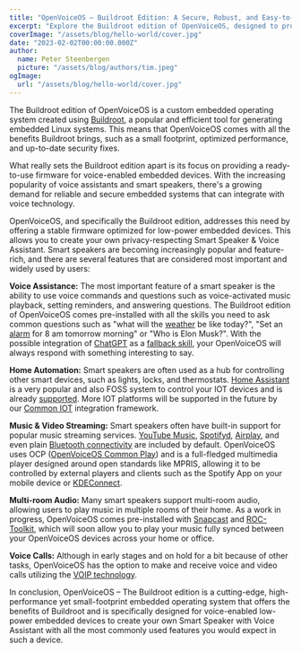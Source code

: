 ```yaml
---
title: "OpenVoiceOS – Buildroot Edition: A Secure, Robust, and Easy-to-Use Embedded Operating System for Your Smart Speaker & Voice Assistant Devices"
excerpt: "Explore the Buildroot edition of OpenVoiceOS, designed to provide a high-performance, small-footprint embedded OS for smart speakers and voice assistants."
coverImage: "/assets/blog/hello-world/cover.jpg"
date: "2023-02-02T00:00:00.000Z"
author:
  name: Peter Steenbergen
  picture: "/assets/blog/authors/tim.jpeg"
ogImage:
  url: "/assets/blog/hello-world/cover.jpg"
---
```


The Buildroot edition of OpenVoiceOS is a custom embedded operating system created using [Buildroot](https://buildroot.org/), a popular and efficient tool for generating embedded Linux systems. This means that OpenVoiceOS comes with all the benefits Buildroot brings, such as a small footprint, optimized performance, and up-to-date security fixes.

What really sets the Buildroot edition apart is its focus on providing a ready-to-use firmware for voice-enabled embedded devices. With the increasing popularity of voice assistants and smart speakers, there's a growing demand for reliable and secure embedded systems that can integrate with voice technology.

OpenVoiceOS, and specifically the Buildroot edition, addresses this need by offering a stable firmware optimized for low-power embedded devices. This allows you to create your own privacy-respecting Smart Speaker & Voice Assistant. Smart speakers are becoming increasingly popular and feature-rich, and there are several features that are considered most important and widely used by users:

**Voice Assistance:** The most important feature of a smart speaker is the ability to use voice commands and questions such as voice-activated music playback, setting reminders, and answering questions. The Buildroot edition of OpenVoiceOS comes pre-installed with all the skills you need to ask common questions such as "what will the [weather](https://github.com/OpenVoiceOS/skill-ovos-weather) be like today?", "Set an [alarm](https://github.com/NeonGeckoCom/skill-alerts) for 8 am tomorrow morning" or "Who is Elon Musk?". With the possible integration of [ChatGPT](https://chat.openai.com/) as a [fallback skill](https://github.com/OpenVoiceOS/skill-ovos-fallback-chatgpt), your OpenVoiceOS will always respond with something interesting to say.

**Home Automation:** Smart speakers are often used as a hub for controlling other smart devices, such as lights, locks, and thermostats. [Home Assistant](https://www.home-assistant.io/) is a very popular and also FOSS system to control your IOT devices and is already [supported](https://github.com/OpenVoiceOS/ovos-PHAL-plugin-homeassistant). More IOT platforms will be supported in the future by our [Common IOT](https://github.com/OpenVoiceOS/ovos-PHAL-plugin-commonIOT) integration framework.

**Music & Video Streaming:** Smart speakers often have built-in support for popular music streaming services. [YouTube Music](https://openvoiceos.github.io/community-docs/playing_music/#youtube-music), [Spotifyd](https://openvoiceos.github.io/community-docs/spotifyd/), [Airplay](https://openvoiceos.github.io/community-docs/airplay/), and even plain [Bluetooth connectivity](https://openvoiceos.github.io/community-docs/btspeaker/) are included by default. OpenVoiceOS uses OCP ([OpenVoiceOS Common Play](https://openvoiceos.github.io/community-docs/OCP/)) and is a full-fledged multimedia player designed around open standards like MPRIS, allowing it to be controlled by external players and clients such as the Spotify App on your mobile device or [KDEConnect](https://openvoiceos.github.io/community-docs/kdeconnect/).

**Multi-room Audio:** Many smart speakers support multi-room audio, allowing users to play music in multiple rooms of their home. As a work in progress, OpenVoiceOS comes pre-installed with [Snapcast](https://github.com/badaix/snapcast) and [ROC-Toolkit](https://roc-streaming.org/), which will soon allow you to play your music fully synced between your OpenVoiceOS devices across your home or office.

**Voice Calls:** Although in early stages and on hold for a bit because of other tasks, OpenVoiceOS has the option to make and receive voice and video calls utilizing the [VOIP technology](https://github.com/baresip/baresip/).

In conclusion, OpenVoiceOS – The Buildroot edition is a cutting-edge, high-performance yet small-footprint embedded operating system that offers the benefits of Buildroot and is specifically designed for voice-enabled low-power embedded devices to create your own Smart Speaker with Voice Assistant with all the most commonly used features you would expect in such a device.
